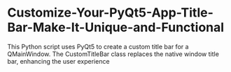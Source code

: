 # Customize-Your-PyQt5-App-Title-Bar-Make-It-Unique-and-Functional
This Python script uses PyQt5 to create a custom title bar for a QMainWindow. The CustomTitleBar class replaces the native window title bar, enhancing the user experience
